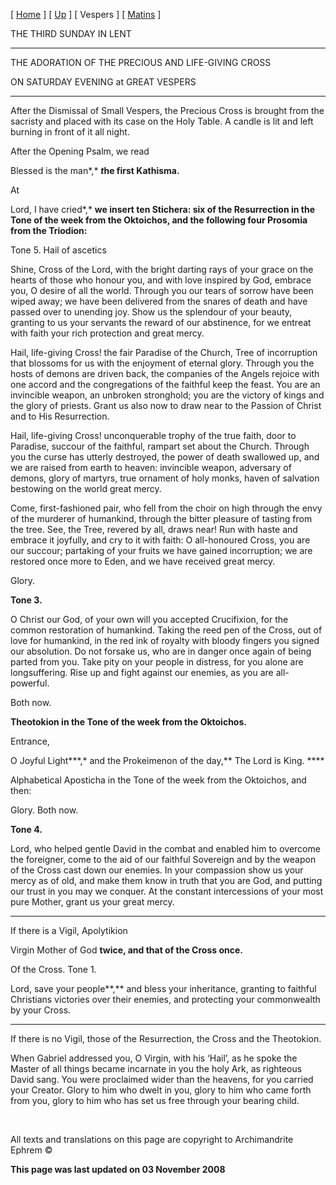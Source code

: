 \[ [Home](index.md) \] \[ [Up](sunday_of_the_cross.md) \] \[ Vespers \] \[ [Matins](matins.md) \]

THE THIRD SUNDAY IN LENT

****

THE ADORATION OF THE PRECIOUS AND LIFE-GIVING CROSS

ON SATURDAY EVENING at GREAT VESPERS

****

After the Dismissal of Small Vespers, the Precious Cross is brought from the sacristy and placed with its case on the Holy Table. A candle is lit and left burning in front of it all night.

After the Opening Psalm, we read

Blessed is the man*,* ***t*he first Kathisma.**

At

Lord, I have cried*,* **we insert ten Stichera: six of the Resurrection in the Tone of the week from the Oktoichos, and the following four Prosomia from the Triodion:**

Tone 5. Hail of ascetics

Shine, Cross of the Lord, with the bright darting rays of your grace on the hearts of those who honour you, and with love inspired by God, embrace you, O desire of all the world. Through you our tears of sorrow have been wiped away; we have been delivered from the snares of death and have passed over to unending joy. Show us the splendour of your beauty, granting to us your servants the reward of our abstinence, for we entreat with faith your rich protection and great mercy.

Hail, life-giving Cross! the fair Paradise of the Church, Tree of incorruption that blossoms for us with the enjoyment of eternal glory. Through you the hosts of demons are driven back, the companies of the Angels rejoice with one accord and the congregations of the faithful keep the feast. You are an invincible weapon, an unbroken stronghold; you are the victory of kings and the glory of priests. Grant us also now to draw near to the Passion of Christ and to His Resurrection.

Hail, life-giving Cross! unconquerable trophy of the true faith, door to Paradise, succour of the faithful, rampart set about the Church. Through you the curse has utterly destroyed, the power of death swallowed up, and we are raised from earth to heaven: invincible weapon, adversary of demons, glory of martyrs, true ornament of holy monks, haven of salvation bestowing on the world great mercy.

Come, first-fashioned pair, who fell from the choir on high through the envy of the murderer of humankind, through the bitter pleasure of tasting from the tree. See, the Tree, revered by all, draws near! Run with haste and embrace it joyfully, and cry to it with faith: O all-honoured Cross, you are our succour; partaking of your fruits we have gained incorruption; we are restored once more to Eden, and we have received great mercy.

Glory.

**Tone 3.**

O Christ our God, of your own will you accepted Crucifixion, for the common restoration of humankind. Taking the reed pen of the Cross, out of love for humankind, in the red ink of royalty with bloody fingers you signed our absolution. Do not forsake us, who are in danger once again of being parted from you. Take pity on your people in distress, for you alone are longsuffering. Rise up and fight against our enemies, as you are all- powerful.

Both now.

**Theotokion in the Tone of the week from the Oktoichos.**

Entrance,

O Joyful Light***,* and the Prokeimenon of the day,** The Lord is King. ****

Alphabetical Aposticha in the Tone of the week from the Oktoichos, and then:

Glory. Both now.

**Tone 4.**

Lord, who helped gentle David in the combat and enabled him to overcome the foreigner, come to the aid of our faithful Sovereign and by the weapon of the Cross cast down our enemies. In your compassion show us your mercy as of old, and make them know in truth that you are God, and putting our trust in you may we conquer. At the constant intercessions of your most pure Mother, grant us your great mercy.

****

If there is a Vigil, Apolytikion

Virgin Mother of God **twice, and that of the Cross once.**

Of the Cross. Tone 1.

Lord, save your people**,** and bless your inheritance, granting to faithful Christians victories over their enemies, and protecting your commonwealth by your Cross.

****

If there is no Vigil, those of the Resurrection, the Cross and the Theotokion.

When Gabriel addressed you, O Virgin, with his ‘Hail’, as he spoke the Master of all things became incarnate in you the holy Ark, as righteous David sang. You were proclaimed wider than the heavens, for you carried your Creator. Glory to him who dwelt in you, glory to him who came forth from you, glory to him who has set us free through your bearing child.

 

All texts and translations on this page are copyright to Archimandrite Ephrem ©

**This page was last updated on 03 November 2008**
